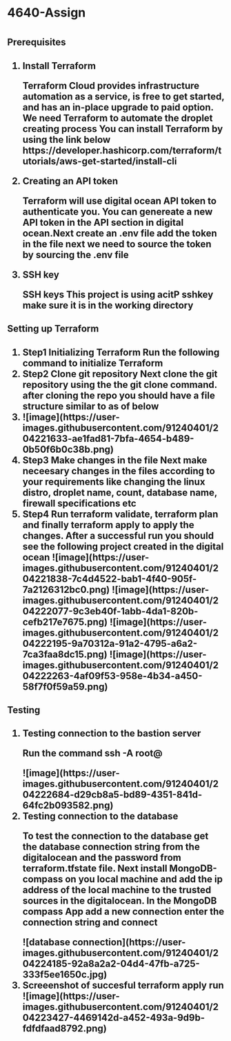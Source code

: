 <H1> 4640-Assign <H1>
<H2> Prerequisites <H2>
<ol>
  <li>Install Terraform</li>
 <p> Terraform Cloud provides infrastructure automation as a service, is free to get started, and has an in-place upgrade to paid option. We need Terraform to automate the droplet creating process You can install Terraform by using the link below https://developer.hashicorp.com/terraform/tutorials/aws-get-started/install-cli </p>
  <li>Creating an API token</li>
   <p> Terraform will use digital ocean API token to authenticate you. You can genereate a new API token in the API section in digital ocean.Next create an .env file add the token in the file next we need to source the token by sourcing the .env file </p>
  <li>SSH key</li>
  <p> SSH keys This project is using acitP sshkey make sure it is in the working directory </p>
</ol>

<H2> Setting up Terraform <H2>
<ol>
   <li> Step1  Initializing Terraform Run the following command to initialize Terraform
   <li> Step2  Clone git repository Next clone the git repository using the the git clone command. after cloning the repo you should have a file structure similar to   as of below
   <li> ![image](https://user-images.githubusercontent.com/91240401/204221633-ae1fad81-7bfa-4654-b489-0b50f6b0c38b.png)

   <li> Step3  Make changes in the file Next make neceesary changes in the files according to your requirements like changing the linux distro, droplet name, count, database name, firewall specifications etc
   <li> Step4 Run terraform validate, terraform plan and finally terraform apply to apply the changes. After a successful run you should see the following project created in the digital ocean
   ![image](https://user-images.githubusercontent.com/91240401/204221838-7c4d4522-bab1-4f40-905f-7a2126312bc0.png)
   ![image](https://user-images.githubusercontent.com/91240401/204222077-9c3eb40f-1abb-4da1-820b-cefb217e7675.png)
   ![image](https://user-images.githubusercontent.com/91240401/204222195-9a70312a-91a2-4795-a6a2-7ca3faa8dc15.png)
   ![image](https://user-images.githubusercontent.com/91240401/204222263-4af09f53-958e-4b34-a450-58f7f0f59a59.png)

   
</ol>

<H2> Testing <H2>
<ol>
  <li> Testing connection to the bastion server
  <p> Run the command ssh -A root@<ip-address> </p>
  ![image](https://user-images.githubusercontent.com/91240401/204222684-d29cb8a5-bd89-4351-841d-64fc2b093582.png)
  <li> Testing connection to the database
  <p> To test the connection to the database get the database connection string from the digitalocean and the password from terraform.tfstate file. Next install MongoDB-compass on you local machine and add the ip address of the local machine to the trusted sources in the digitalocean. In the MongoDB compass App add a new connection enter the connection string and connect </p>
  ![database connection](https://user-images.githubusercontent.com/91240401/204224185-92a8a2a2-04d4-47fb-a725-333f5ee1650c.jpg)
  <li> Screeenshot of succesful terraform apply run 
  ![image](https://user-images.githubusercontent.com/91240401/204223427-4469142d-a452-493a-9d9b-fdfdfaad8792.png)

</ol>

